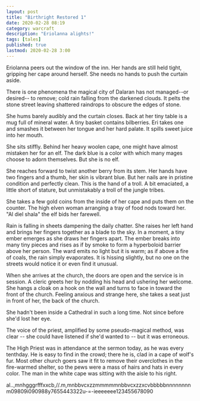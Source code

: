 ```yaml
---
layout: post 
title: "Birthright Restored 1"
date: 2020-02-28 08:19
category: warcraft
description: "Eriolanna alights!"
tags: [tales]
published: true 
lastmod: 2020-02-28 3:00
---
```


Eriolanna peers out the window of the inn. Her hands are still held tight, gripping her cape around herself. She needs no hands to push the curtain aside.

There is one phenomena the magical city of Dalaran has not managed--or desired-- to remove; cold rain falling from the darkened clouds. It pelts the stone street leaving shattered raindrops to obscure the edges of stone. 

She hums barely audibly and the curtain closes. Back at her tiny table is a mug full of mineral water. A tiny basket contains bilberries. Eri takes one and smashes it between her tongue and her hard palate. It spills sweet juice into her mouth. 

She sits stiffly. Behind her heavy woolen cape, one might have almost mistaken her for an elf. The dark blue is a color with which many mages choose to adorn themselves. But she is no elf. 

She reaches forward to twist another berry from its stem. Her hands have two fingers and a thumb, her skin is vibrant blue. But her nails are in pristine condition and perfectly clean. This is the hand of a troll. A bit emaciated, a little short of stature, but unmistakably a troll of the jungle tribes.

She takes a few gold coins from the inside of her cape and puts them on the counter. The high elven woman arranging a tray of food nods toward her. "Al diel shala" the elf bids her farewell. 

Rain is falling in sheets dampening the daily chatter. She raises her left hand and brings her fingers together as a blade to the sky. In a moment, a tiny ember emerges as she draws her fingers apart. The ember breaks into many tiny pieces and rises as if by smoke to form a hyperboloid barrier above her person. The ward emits no light but it is warm; as if above a fire of coals, the rain simply evaporates. It is hissing slightly, but no one on the streets would notice it or even find it unusual. 

When she arrives at the church, the doors are open and the service is in session. A cleric greets her by nodding his head and ushering her welcome. She hangs a cloak on a hook on the wall and turns to face in toward the front of the church. Feeling anxious and strange here, she takes a seat just in front of her, the back of the church. 

She hadn't been inside a Cathedral in such a long time. Not since before she'd lost her eye. 

The voice of the priest, amplified by some pseudo-magical method, was clear -- she could have listened if she'd wanted to -- but it was erroneous. 

The High Priest was in attendance at the sermon today, as he was every tenthday. He is easy to find in the crowd; there he is, clad in a cape of wolf's fur. Most other church goers saw it fit to remove their overclothes in the fire-warmed shelter, so the pews were a mass of hairs and hats in every color. The man in the white cape was sitting with the aisle to his right.

al..,mnhgggrfffxxcb,//.m,mnbbvcxzzmmmmmnbbvcxzzxcvbbbbbnnnnnnnnm09809i090988y7655443322u-=-ieeeeeee123455678090

